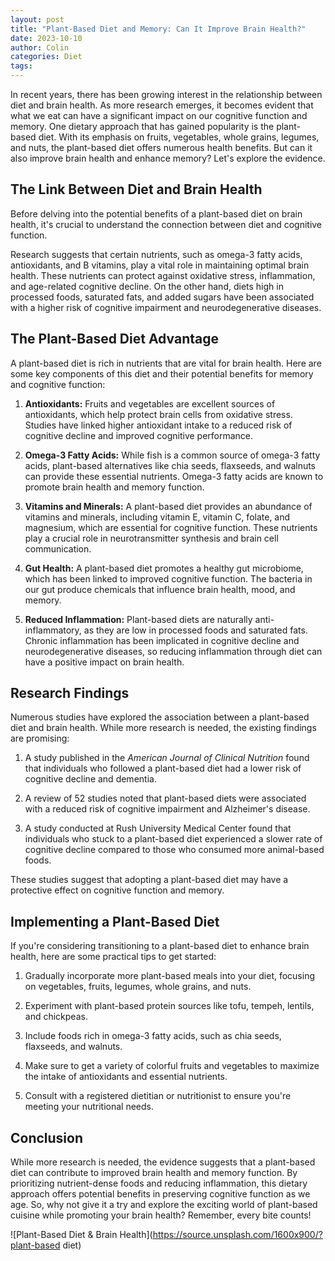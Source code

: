 ```yaml
---
layout: post
title: "Plant-Based Diet and Memory: Can It Improve Brain Health?"
date: 2023-10-10
author: Colin
categories: Diet
tags: 
---
```


In recent years, there has been growing interest in the relationship between diet and brain health. As more research emerges, it becomes evident that what we eat can have a significant impact on our cognitive function and memory. One dietary approach that has gained popularity is the plant-based diet. With its emphasis on fruits, vegetables, whole grains, legumes, and nuts, the plant-based diet offers numerous health benefits. But can it also improve brain health and enhance memory? Let's explore the evidence.

## The Link Between Diet and Brain Health

Before delving into the potential benefits of a plant-based diet on brain health, it's crucial to understand the connection between diet and cognitive function.

Research suggests that certain nutrients, such as omega-3 fatty acids, antioxidants, and B vitamins, play a vital role in maintaining optimal brain health. These nutrients can protect against oxidative stress, inflammation, and age-related cognitive decline. On the other hand, diets high in processed foods, saturated fats, and added sugars have been associated with a higher risk of cognitive impairment and neurodegenerative diseases.

## The Plant-Based Diet Advantage

A plant-based diet is rich in nutrients that are vital for brain health. Here are some key components of this diet and their potential benefits for memory and cognitive function:

1. **Antioxidants:** Fruits and vegetables are excellent sources of antioxidants, which help protect brain cells from oxidative stress. Studies have linked higher antioxidant intake to a reduced risk of cognitive decline and improved cognitive performance.

2. **Omega-3 Fatty Acids:** While fish is a common source of omega-3 fatty acids, plant-based alternatives like chia seeds, flaxseeds, and walnuts can provide these essential nutrients. Omega-3 fatty acids are known to promote brain health and memory function.

3. **Vitamins and Minerals:** A plant-based diet provides an abundance of vitamins and minerals, including vitamin E, vitamin C, folate, and magnesium, which are essential for cognitive function. These nutrients play a crucial role in neurotransmitter synthesis and brain cell communication.

4. **Gut Health:** A plant-based diet promotes a healthy gut microbiome, which has been linked to improved cognitive function. The bacteria in our gut produce chemicals that influence brain health, mood, and memory.

5. **Reduced Inflammation:** Plant-based diets are naturally anti-inflammatory, as they are low in processed foods and saturated fats. Chronic inflammation has been implicated in cognitive decline and neurodegenerative diseases, so reducing inflammation through diet can have a positive impact on brain health.

## Research Findings

Numerous studies have explored the association between a plant-based diet and brain health. While more research is needed, the existing findings are promising:

1. A study published in the *American Journal of Clinical Nutrition* found that individuals who followed a plant-based diet had a lower risk of cognitive decline and dementia.

2. A review of 52 studies noted that plant-based diets were associated with a reduced risk of cognitive impairment and Alzheimer's disease.

3. A study conducted at Rush University Medical Center found that individuals who stuck to a plant-based diet experienced a slower rate of cognitive decline compared to those who consumed more animal-based foods.

These studies suggest that adopting a plant-based diet may have a protective effect on cognitive function and memory.

## Implementing a Plant-Based Diet

If you're considering transitioning to a plant-based diet to enhance brain health, here are some practical tips to get started:

1. Gradually incorporate more plant-based meals into your diet, focusing on vegetables, fruits, legumes, whole grains, and nuts.

2. Experiment with plant-based protein sources like tofu, tempeh, lentils, and chickpeas.

3. Include foods rich in omega-3 fatty acids, such as chia seeds, flaxseeds, and walnuts.

4. Make sure to get a variety of colorful fruits and vegetables to maximize the intake of antioxidants and essential nutrients.

5. Consult with a registered dietitian or nutritionist to ensure you're meeting your nutritional needs.

## Conclusion

While more research is needed, the evidence suggests that a plant-based diet can contribute to improved brain health and memory function. By prioritizing nutrient-dense foods and reducing inflammation, this dietary approach offers potential benefits in preserving cognitive function as we age. So, why not give it a try and explore the exciting world of plant-based cuisine while promoting your brain health? Remember, every bite counts!

![Plant-Based Diet & Brain Health](https://source.unsplash.com/1600x900/?plant-based diet)